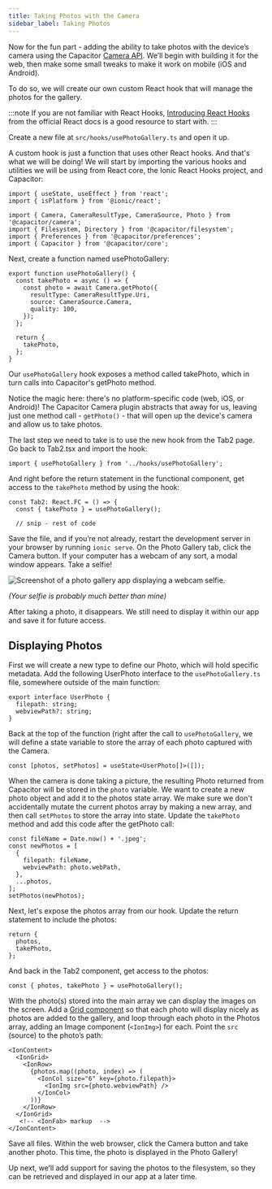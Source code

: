 ```yaml
---
title: Taking Photos with the Camera
sidebar_label: Taking Photos
---
```


<head>
  <title>Take Photos From The Camera on React Apps - Ionic Documentation</title>
  <meta
    name="description"
    content="To take photos from the device's camera on a React app, begin by building it for the web, then make some small tweaks for mobile use on iOS and Android devices."
  />
</head>

Now for the fun part - adding the ability to take photos with the device’s camera using the Capacitor [Camera API](https://capacitorjs.com/docs/apis/camera). We’ll begin with building it for the web, then make some small tweaks to make it work on mobile (iOS and Android).

To do so, we will create our own custom React hook that will manage the photos for the gallery.

:::note
If you are not familiar with React Hooks, [Introducing React Hooks](https://reactjs.org/docs/hooks-intro.html) from the official React docs is a good resource to start with.
:::

Create a new file at `src/hooks/usePhotoGallery.ts` and open it up.

A custom hook is just a function that uses other React hooks. And that's what we will be doing! We will start by importing the various hooks and utilities we will be using from React core, the Ionic React Hooks project, and Capacitor:

```tsx
import { useState, useEffect } from 'react';
import { isPlatform } from '@ionic/react';

import { Camera, CameraResultType, CameraSource, Photo } from '@capacitor/camera';
import { Filesystem, Directory } from '@capacitor/filesystem';
import { Preferences } from '@capacitor/preferences';
import { Capacitor } from '@capacitor/core';
```

Next, create a function named usePhotoGallery:

```tsx
export function usePhotoGallery() {
  const takePhoto = async () => {
    const photo = await Camera.getPhoto({
      resultType: CameraResultType.Uri,
      source: CameraSource.Camera,
      quality: 100,
    });
  };

  return {
    takePhoto,
  };
}
```

Our `usePhotoGallery` hook exposes a method called takePhoto, which in turn calls into Capacitor's getPhoto method.

Notice the magic here: there's no platform-specific code (web, iOS, or Android)! The Capacitor Camera plugin abstracts that away for us, leaving just one method call - `getPhoto()` - that will open up the device's camera and allow us to take photos.

The last step we need to take is to use the new hook from the Tab2 page. Go back to Tab2.tsx and import the hook:

```tsx
import { usePhotoGallery } from '../hooks/usePhotoGallery';
```

And right before the return statement in the functional component, get access to the `takePhoto` method by using the hook:

```tsx
const Tab2: React.FC = () => {
  const { takePhoto } = usePhotoGallery();

  // snip - rest of code
```

Save the file, and if you’re not already, restart the development server in your browser by running `ionic serve`. On the Photo Gallery tab, click the Camera button. If your computer has a webcam of any sort, a modal window appears. Take a selfie!

![Screenshot of a photo gallery app displaying a webcam selfie.](/img/guides/first-app-cap-ng/camera-web.png 'Webcam Selfie in Photo Gallery')

_(Your selfie is probably much better than mine)_

After taking a photo, it disappears. We still need to display it within our app and save it for future access.

## Displaying Photos

First we will create a new type to define our Photo, which will hold specific metadata. Add the following UserPhoto interface to the `usePhotoGallery.ts` file, somewhere outside of the main function:

```tsx
export interface UserPhoto {
  filepath: string;
  webviewPath?: string;
}
```

Back at the top of the function (right after the call to `usePhotoGallery`, we will define a state variable to store the array of each photo captured with the Camera.

```tsx
const [photos, setPhotos] = useState<UserPhoto[]>([]);
```

When the camera is done taking a picture, the resulting Photo returned from Capacitor will be stored in the `photo` variable. We want to create a new photo object and add it to the photos state array. We make sure we don't accidentally mutate the current photos array by making a new array, and then call `setPhotos` to store the array into state. Update the `takePhoto` method and add this code after the getPhoto call:

```tsx
const fileName = Date.now() + '.jpeg';
const newPhotos = [
  {
    filepath: fileName,
    webviewPath: photo.webPath,
  },
  ...photos,
];
setPhotos(newPhotos);
```

Next, let's expose the photos array from our hook. Update the return statement to include the photos:

```tsx
return {
  photos,
  takePhoto,
};
```

And back in the Tab2 component, get access to the photos:

```tsx
const { photos, takePhoto } = usePhotoGallery();
```

With the photo(s) stored into the main array we can display the images on the screen. Add a [Grid component](https://ionicframework.com/docs/api/grid) so that each photo will display nicely as photos are added to the gallery, and loop through each photo in the Photos array, adding an Image component (`<IonImg>`) for each. Point the `src` (source) to the photo’s path:

```tsx
<IonContent>
  <IonGrid>
    <IonRow>
      {photos.map((photo, index) => (
        <IonCol size="6" key={photo.filepath}>
          <IonImg src={photo.webviewPath} />
        </IonCol>
      ))}
    </IonRow>
  </IonGrid>
   <!-- <IonFab> markup  -->
</IonContent>
```

Save all files. Within the web browser, click the Camera button and take another photo. This time, the photo is displayed in the Photo Gallery!

Up next, we’ll add support for saving the photos to the filesystem, so they can be retrieved and displayed in our app at a later time.
